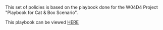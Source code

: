 This set of policies is based on the playbook done for the W04D4 Project "Playbook for Cat & Box Scenario".

This playbook can be viewed [HERE](https://github.com/Blyzz616/BoxSOP/tree/main)
